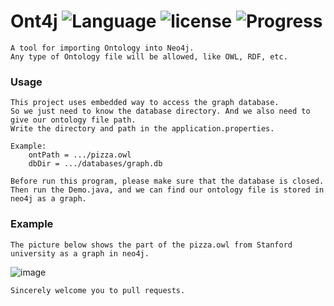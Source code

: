 # Ont4j ![Language](https://img.shields.io/badge/JAVA-%3E%3D1.8-red.svg) ![license](https://img.shields.io/badge/License-MIT-blue.svg) ![Progress](https://img.shields.io/badge/Progress-Testing-brightgreen.svg)

    A tool for importing Ontology into Neo4j.
    Any type of Ontology file will be allowed, like OWL, RDF, etc. 
### Usage
    This project uses embedded way to access the graph database. 
    So we just need to know the database directory. And we also need to give our ontology file path.
    Write the directory and path in the application.properties.
    
    Example:
        ontPath = .../pizza.owl
        dbDir = .../databases/graph.db
    
    Before run this program, please make sure that the database is closed.
    Then run the Demo.java, and we can find our ontology file is stored in neo4j as a graph.

### Example
    The picture below shows the part of the pizza.owl from Stanford university as a graph in neo4j.

![image](https://github.com/ylins/ont4j/blob/master/src/main/resources/img/graph.png)

    Sincerely welcome you to pull requests.     
